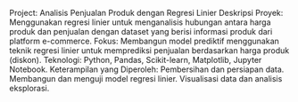 Project: Analisis Penjualan Produk dengan Regresi Linier
Deskripsi Proyek: Menggunakan regresi linier untuk menganalisis hubungan antara harga produk dan penjualan dengan dataset yang berisi informasi produk dari platform e-commerce.
Fokus: Membangun model prediktif menggunakan teknik regresi linier untuk memprediksi penjualan berdasarkan harga produk (diskon).
Teknologi: Python, Pandas, Scikit-learn, Matplotlib, Jupyter Notebook.
Keterampilan yang Diperoleh:
Pembersihan dan persiapan data.
Membangun dan menguji model regresi linier.
Visualisasi data dan analisis eksplorasi.
